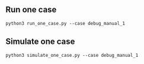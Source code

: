 ## Run one case
```
python3 run_one_case.py --case debug_manual_1
```

## Simulate one case
```
python3 simulate_one_case.py --case debug_manual_1
```

